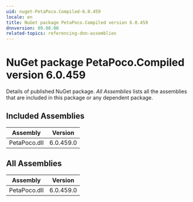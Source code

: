 ```yaml
---
uid: nuget-PetaPoco.Compiled-6.0.459
locale: en
title: NuGet package PetaPoco.Compiled version 6.0.459
dnnversion: 09.08.00
related-topics: referencing-dnn-assemblies
---
```


# NuGet package PetaPoco.Compiled version 6.0.459
Details of published NuGet package.
*All Assemblies* lists all the assemblies that are included in this package or any dependent package.

## Included Assemblies

|Assembly|Version|
|---|---|
|PetaPoco.dll|6.0.459.0|

## All Assemblies

|Assembly|Version|
|---|---|
|PetaPoco.dll|6.0.459.0|

